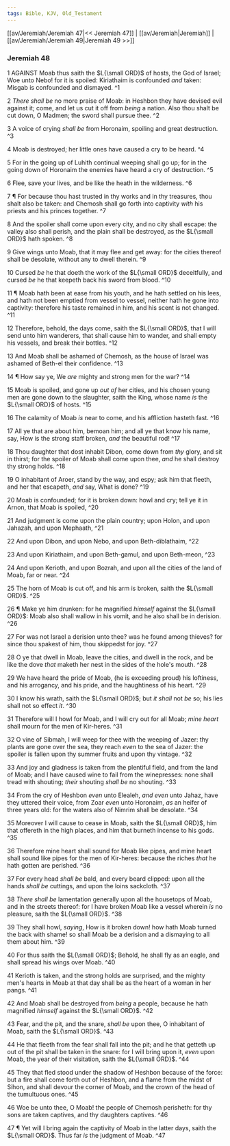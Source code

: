 ```yaml
---
tags: Bible, KJV, Old_Testament
---
```


[[av/Jeremiah/Jeremiah 47|<< Jeremiah 47]] | [[av/Jeremiah|Jeremiah]] | [[av/Jeremiah/Jeremiah 49|Jeremiah 49 >>]]

### Jeremiah 48

1 AGAINST Moab thus saith the $L{\small ORD}$ of hosts, the God of Israel; Woe unto Nebo! for it is spoiled: Kiriathaim is confounded _and_ taken: Misgab is confounded and dismayed. ^1

2 _There_ _shall_ _be_ no more praise of Moab: in Heshbon they have devised evil against it; come, and let us cut it off from _being_ a nation. Also thou shalt be cut down, O Madmen; the sword shall pursue thee. ^2

3 A voice of crying _shall_ _be_ from Horonaim, spoiling and great destruction. ^3

4 Moab is destroyed; her little ones have caused a cry to be heard. ^4

5 For in the going up of Luhith continual weeping shall go up; for in the going down of Horonaim the enemies have heard a cry of destruction. ^5

6 Flee, save your lives, and be like the heath in the wilderness. ^6

7 ¶ For because thou hast trusted in thy works and in thy treasures, thou shalt also be taken: and Chemosh shall go forth into captivity _with_ his priests and his princes together. ^7

8 And the spoiler shall come upon every city, and no city shall escape: the valley also shall perish, and the plain shall be destroyed, as the $L{\small ORD}$ hath spoken. ^8

9 Give wings unto Moab, that it may flee and get away: for the cities thereof shall be desolate, without any to dwell therein. ^9

10 Cursed _be_ he that doeth the work of the $L{\small ORD}$ deceitfully, and cursed _be_ he that keepeth back his sword from blood. ^10

11 ¶ Moab hath been at ease from his youth, and he hath settled on his lees, and hath not been emptied from vessel to vessel, neither hath he gone into captivity: therefore his taste remained in him, and his scent is not changed. ^11

12 Therefore, behold, the days come, saith the $L{\small ORD}$, that I will send unto him wanderers, that shall cause him to wander, and shall empty his vessels, and break their bottles. ^12

13 And Moab shall be ashamed of Chemosh, as the house of Israel was ashamed of Beth-el their confidence. ^13

14 ¶ How say ye, We _are_ mighty and strong men for the war? ^14

15 Moab is spoiled, and gone up _out_ _of_ her cities, and his chosen young men are gone down to the slaughter, saith the King, whose name _is_ the $L{\small ORD}$ of hosts. ^15

16 The calamity of Moab _is_ near to come, and his affliction hasteth fast. ^16

17 All ye that are about him, bemoan him; and all ye that know his name, say, How is the strong staff broken, _and_ the beautiful rod! ^17

18 Thou daughter that dost inhabit Dibon, come down from _thy_ glory, and sit in thirst; for the spoiler of Moab shall come upon thee, _and_ he shall destroy thy strong holds. ^18

19 O inhabitant of Aroer, stand by the way, and espy; ask him that fleeth, and her that escapeth, _and_ say, What is done? ^19

20 Moab is confounded; for it is broken down: howl and cry; tell ye it in Arnon, that Moab is spoiled, ^20

21 And judgment is come upon the plain country; upon Holon, and upon Jahazah, and upon Mephaath, ^21

22 And upon Dibon, and upon Nebo, and upon Beth-diblathaim, ^22

23 And upon Kiriathaim, and upon Beth-gamul, and upon Beth-meon, ^23

24 And upon Kerioth, and upon Bozrah, and upon all the cities of the land of Moab, far or near. ^24

25 The horn of Moab is cut off, and his arm is broken, saith the $L{\small ORD}$. ^25

26 ¶ Make ye him drunken: for he magnified _himself_ against the $L{\small ORD}$: Moab also shall wallow in his vomit, and he also shall be in derision. ^26

27 For was not Israel a derision unto thee? was he found among thieves? for since thou spakest of him, thou skippedst for joy. ^27

28 O ye that dwell in Moab, leave the cities, and dwell in the rock, and be like the dove _that_ maketh her nest in the sides of the hole's mouth. ^28

29 We have heard the pride of Moab, (he is exceeding proud) his loftiness, and his arrogancy, and his pride, and the haughtiness of his heart. ^29

30 I know his wrath, saith the $L{\small ORD}$; but _it_ _shall_ not _be_ so; his lies shall not so effect _it_. ^30

31 Therefore will I howl for Moab, and I will cry out for all Moab; _mine_ _heart_ shall mourn for the men of Kir-heres. ^31

32 O vine of Sibmah, I will weep for thee with the weeping of Jazer: thy plants are gone over the sea, they reach _even_ to the sea of Jazer: the spoiler is fallen upon thy summer fruits and upon thy vintage. ^32

33 And joy and gladness is taken from the plentiful field, and from the land of Moab; and I have caused wine to fail from the winepresses: none shall tread with shouting; _their_ shouting _shall_ _be_ no shouting. ^33

34 From the cry of Heshbon _even_ unto Elealeh, _and_ _even_ unto Jahaz, have they uttered their voice, from Zoar _even_ unto Horonaim, _as_ an heifer of three years old: for the waters also of Nimrim shall be desolate. ^34

35 Moreover I will cause to cease in Moab, saith the $L{\small ORD}$, him that offereth in the high places, and him that burneth incense to his gods. ^35

36 Therefore mine heart shall sound for Moab like pipes, and mine heart shall sound like pipes for the men of Kir-heres: because the riches _that_ he hath gotten are perished. ^36

37 For every head _shall_ _be_ bald, and every beard clipped: upon all the hands _shall_ _be_ cuttings, and upon the loins sackcloth. ^37

38 _There_ _shall_ _be_ lamentation generally upon all the housetops of Moab, and in the streets thereof: for I have broken Moab like a vessel wherein _is_ no pleasure, saith the $L{\small ORD}$. ^38

39 They shall howl, _saying_, How is it broken down! how hath Moab turned the back with shame! so shall Moab be a derision and a dismaying to all them about him. ^39

40 For thus saith the $L{\small ORD}$; Behold, he shall fly as an eagle, and shall spread his wings over Moab. ^40

41 Kerioth is taken, and the strong holds are surprised, and the mighty men's hearts in Moab at that day shall be as the heart of a woman in her pangs. ^41

42 And Moab shall be destroyed from _being_ a people, because he hath magnified _himself_ against the $L{\small ORD}$. ^42

43 Fear, and the pit, and the snare, _shall_ _be_ upon thee, O inhabitant of Moab, saith the $L{\small ORD}$. ^43

44 He that fleeth from the fear shall fall into the pit; and he that getteth up out of the pit shall be taken in the snare: for I will bring upon it, _even_ upon Moab, the year of their visitation, saith the $L{\small ORD}$. ^44

45 They that fled stood under the shadow of Heshbon because of the force: but a fire shall come forth out of Heshbon, and a flame from the midst of Sihon, and shall devour the corner of Moab, and the crown of the head of the tumultuous ones. ^45

46 Woe be unto thee, O Moab! the people of Chemosh perisheth: for thy sons are taken captives, and thy daughters captives. ^46

47 ¶ Yet will I bring again the captivity of Moab in the latter days, saith the $L{\small ORD}$. Thus far _is_ the judgment of Moab. ^47
